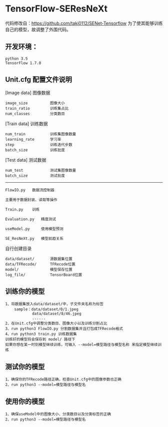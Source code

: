 # TensorFlow-SEResNeXt

代码修改自：https://github.com/taki0112/SENet-Tensorflow
为了使其能够训练自己的模型，故调整了外围代码。

开发环境：
--------
    python 3.5
    TensorFlow 1.7.0

Unit.cfg    配置文件说明
-----------------------

[Image data]        图像数据

    image_size          图像大小
    train_ratio         训练集占比
    num_classes         分类数目

[Train data]        训练数据

    num_train           训练集图像数量
    learning_rate       学习率
    step                训练迭代步数
    batch_size          训练批度

[Test data]         测试数据

    num_test            测试集图像数量
    batch_size          测试批度

--------------------------------------

    FlowIO.py   数据流控制器

    主要用于数据封装、读取等操作
    
    Train.py    训练
    
    Evaluation.py   精度测试
    
    useModel.py     使用模型预测
    
    SE_ResNeXt.py   模型前趋关系

    
自行创建目录 

    data/dataset/       源数据集位置
    data/TFRecode/      TFRecode位置
    model/              模型保存位置
    log_file/           TensorBoard位置

训练你的模型
-----------
    1、将数据集放入data/dataset/中，子文件夹名称为标签
        sample：data/dataset/0/1.jpeg
                data/dataset/8/46.jpeg
                ......
    2、在Unit.cfg中调整分类数目、图像大小以及训练分割占比
    3、run python3 FlowIO.py 分割数据集并且打包成TFRecode格式
    4、run python3 train.py 训练数据集
    训练好的模型将会保存到 model/ 路径下
    如果你想在某一时刻模型继续训练，可输入 --model=模型路径与模型名称 来指定模型继续训练
测试你的模型
-----------
    1、确保你的TFRecode路径正确，检查Unit.cfg中的图像参数也正确
    2、run python3 --model=模型路径与模型名
使用你的模型
-----------
    1、确保useModel中的图像大小、分类数目以及分类标签的正确
    2、run python3 --model=模型路径与模型名
